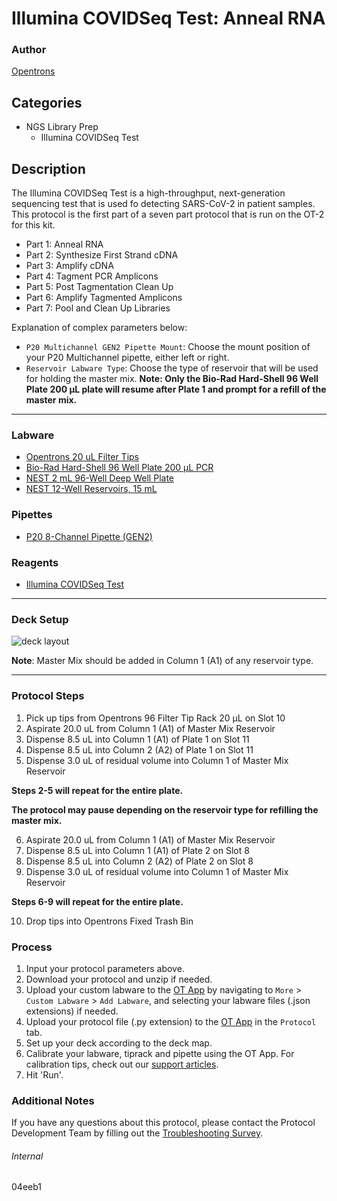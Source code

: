 # Illumina COVIDSeq Test: Anneal RNA

### Author
[Opentrons](https://opentrons.com/)

## Categories
* NGS Library Prep
	* Illumina COVIDSeq Test

## Description
The Illumina COVIDSeq Test is a high-throughput, next-generation sequencing test that is used fo detecting SARS-CoV-2 in patient samples. This protocol is the first part of a seven part protocol that is run on the OT-2 for this kit.

* Part 1: Anneal RNA
* Part 2: Synthesize First Strand cDNA
* Part 3: Amplify cDNA
* Part 4: Tagment PCR Amplicons
* Part 5: Post Tagmentation Clean Up
* Part 6: Amplify Tagmented Amplicons
* Part 7: Pool and Clean Up Libraries

Explanation of complex parameters below:
* `P20 Multichannel GEN2 Pipette Mount`: Choose the mount position of your P20 Multichannel pipette, either left or right.
* `Reservoir Labware Type`: Choose the type of reservoir that will be used for holding the master mix. **Note: Only the Bio-Rad Hard-Shell 96 Well Plate 200 µL plate will resume after Plate 1 and prompt for a refill of the master mix.**

---

### Labware
* [Opentrons 20 uL Filter Tips](https://shop.opentrons.com/collections/opentrons-tips/products/opentrons-20ul-filter-tips)
* [Bio-Rad Hard-Shell 96 Well Plate 200 µL PCR](https://labware.opentrons.com/biorad_96_wellplate_200ul_pcr/)
* [NEST 2 mL 96-Well Deep Well Plate](https://shop.opentrons.com/collections/lab-plates/products/nest-0-2-ml-96-well-deep-well-plate-v-bottom)
* [NEST 12-Well Reservoirs, 15 mL](https://shop.opentrons.com/collections/reservoirs/products/nest-12-well-reservoir-15-ml)

### Pipettes
* [P20 8-Channel Pipette (GEN2)](https://shop.opentrons.com/collections/ot-2-robot/products/8-channel-electronic-pipette)

### Reagents
* [Illumina COVIDSeq Test](https://www.illumina.com/products/by-type/ivd-products/covidseq.html)

---

### Deck Setup
![deck layout](https://opentrons-protocol-library-website.s3.amazonaws.com/custom-README-images/04eeb1/04eeb1_layout.png)

**Note**: Master Mix should be added in Column 1 (A1) of any reservoir type.

---

### Protocol Steps
1. Pick up tips from Opentrons 96 Filter Tip Rack 20 µL on Slot 10
2. Aspirate 20.0 uL from Column 1 (A1) of Master Mix Reservoir
3. Dispense 8.5 uL into Column 1 (A1) of Plate 1 on Slot 11
4. Dispense 8.5 uL into Column 2 (A2) of Plate 1 on Slot 11
5. Dispense 3.0 uL of residual volume into Column 1 of Master Mix Reservoir

**Steps 2-5 will repeat for the entire plate.**

**The protocol may pause depending on the reservoir type for refilling the master mix.**

6. Aspirate 20.0 uL from Column 1 (A1) of Master Mix Reservoir
7. Dispense 8.5 uL into Column 1 (A1) of Plate 2 on Slot 8
8. Dispense 8.5 uL into Column 2 (A2) of Plate 2 on  Slot 8
9. Dispense 3.0 uL of residual volume into Column 1 of Master Mix Reservoir

**Steps 6-9 will repeat for the entire plate.**

10. Drop tips into Opentrons Fixed Trash Bin

### Process
1. Input your protocol parameters above.
2. Download your protocol and unzip if needed.
3. Upload your custom labware to the [OT App](https://opentrons.com/ot-app) by navigating to `More` > `Custom Labware` > `Add Labware`, and selecting your labware files (.json extensions) if needed.
4. Upload your protocol file (.py extension) to the [OT App](https://opentrons.com/ot-app) in the `Protocol` tab.
5. Set up your deck according to the deck map.
6. Calibrate your labware, tiprack and pipette using the OT App. For calibration tips, check out our [support articles](https://support.opentrons.com/en/collections/1559720-guide-for-getting-started-with-the-ot-2).
7. Hit 'Run'.

### Additional Notes
If you have any questions about this protocol, please contact the Protocol Development Team by filling out the [Troubleshooting Survey](https://protocol-troubleshooting.paperform.co/).

###### Internal
04eeb1